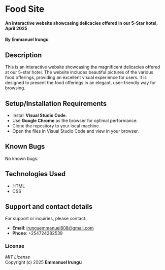 # Food Site  
#### An interactive website showcasing delicacies offered in our 5-Star hotel, April 2025  
#### By **Emmanuel Irungu**

## Description  
This is an interactive website showcasing the magnificent delicacies offered at our 5-star hotel. The website includes beautiful pictures of the various food offerings, providing an excellent visual experience for users. It is designed to present the food offerings in an elegant, user-friendly way for browsing.

## Setup/Installation Requirements  
* Install **Visual Studio Code**.
* Use **Google Chrome** as the browser for optimal performance.
* Clone the repository to your local machine.
* Open the files in Visual Studio Code and view in your browser.

## Known Bugs  
No known bugs.

## Technologies Used  
- HTML  
- CSS  

## Support and contact details  
For support or inquiries, please contact:  
- **Email**: irunguemmanuel808@gmail.com  
- **Phone**: +254724282539

### License  
*MIT License*  
Copyright (c) 2025 **Emmanuel Irungu**
